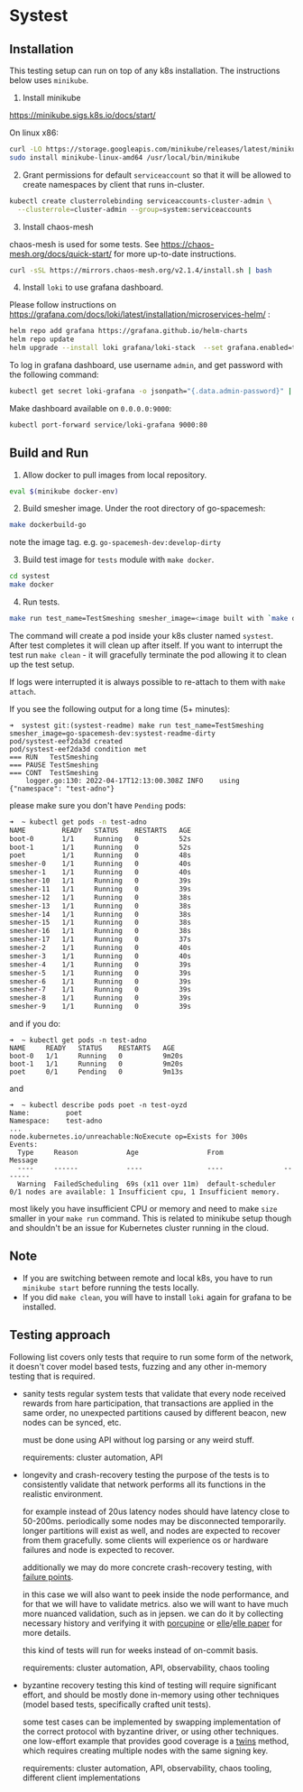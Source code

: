 Systest
===

Installation
---

This testing setup can run on top of any k8s installation. The instructions below uses `minikube`.

1. Install minikube

https://minikube.sigs.k8s.io/docs/start/

On linux x86:

```bash
curl -LO https://storage.googleapis.com/minikube/releases/latest/minikube-linux-amd64
sudo install minikube-linux-amd64 /usr/local/bin/minikube
```

2. Grant permissions for default `serviceaccount` so that it will be allowed to create namespaces by client that runs in-cluster.

```bash
kubectl create clusterrolebinding serviceaccounts-cluster-admin \
  --clusterrole=cluster-admin --group=system:serviceaccounts
```

3. Install chaos-mesh

chaos-mesh is used for some tests. See https://chaos-mesh.org/docs/quick-start/ for more up-to-date instructions.

```bash
curl -sSL https://mirrors.chaos-mesh.org/v2.1.4/install.sh | bash
```

4. Install `loki` to use grafana dashboard.

Please follow instructions on https://grafana.com/docs/loki/latest/installation/microservices-helm/ :

```bash
helm repo add grafana https://grafana.github.io/helm-charts
helm repo update
helm upgrade --install loki grafana/loki-stack  --set grafana.enabled=true,prometheus.enabled=true,prometheus.alertmanager.persistentVolume.enabled=false,prometheus.server.persistentVolume.enabled=false,loki.persistence.enabled=true,loki.persistence.storageClassName=standard,loki.persistence.size=20Gi
```

To log in grafana dashboard, use username `admin`, and get password with the following command:

```bash
kubectl get secret loki-grafana -o jsonpath="{.data.admin-password}" | base64 --decode ; echo
```

Make dashboard available on `0.0.0.0:9000`:

```bash
kubectl port-forward service/loki-grafana 9000:80
```

Build and Run
---

1. Allow docker to pull images from local repository.
```bash
eval $(minikube docker-env)
````

2. Build smesher image. Under the root directory of go-spacemesh:
```bash
make dockerbuild-go
```
note the image tag. e.g. `go-spacemesh-dev:develop-dirty`

3. Build test image for `tests` module with `make docker`.
```bash
cd systest
make docker
```

4. Run tests.
```bash
make run test_name=TestSmeshing smesher_image=<image built with `make dockerbuild-go`> e.g. `smesher_image=go-spacemesh-dev:develop-dirty`
```

The command will create a pod inside your k8s cluster named `systest`. After test completes it will clean up after
itself. If you want to interrupt the test run `make clean` - it will gracefully terminate the pod allowing it to clean up the test setup.

If logs were interrupted it is always possible to re-attach to them with `make attach`.

If you see the following output for a long time (5+ minutes):
```
➜  systest git:(systest-readme) make run test_name=TestSmeshing smesher_image=go-spacemesh-dev:systest-readme-dirty
pod/systest-eef2da3d created
pod/systest-eef2da3d condition met
=== RUN   TestSmeshing
=== PAUSE TestSmeshing
=== CONT  TestSmeshing
    logger.go:130: 2022-04-17T12:13:00.308Z	INFO	using	{"namespace": "test-adno"}
```
please make sure you don't have `Pending` pods:
```bash
➜  ~ kubectl get pods -n test-adno
NAME         READY   STATUS    RESTARTS   AGE
boot-0       1/1     Running   0          52s
boot-1       1/1     Running   0          52s
poet         1/1     Running   0          48s
smesher-0    1/1     Running   0          40s
smesher-1    1/1     Running   0          40s
smesher-10   1/1     Running   0          39s
smesher-11   1/1     Running   0          39s
smesher-12   1/1     Running   0          38s
smesher-13   1/1     Running   0          38s
smesher-14   1/1     Running   0          38s
smesher-15   1/1     Running   0          38s
smesher-16   1/1     Running   0          38s
smesher-17   1/1     Running   0          37s
smesher-2    1/1     Running   0          40s
smesher-3    1/1     Running   0          40s
smesher-4    1/1     Running   0          39s
smesher-5    1/1     Running   0          39s
smesher-6    1/1     Running   0          39s
smesher-7    1/1     Running   0          39s
smesher-8    1/1     Running   0          39s
smesher-9    1/1     Running   0          39s
```
and if you do:
```
➜  ~ kubectl get pods -n test-adno
NAME     READY   STATUS    RESTARTS   AGE
boot-0   1/1     Running   0          9m20s
boot-1   1/1     Running   0          9m20s
poet     0/1     Pending   0          9m13s
```
and
```
➜  ~ kubectl describe pods poet -n test-oyzd
Name:         poet
Namespace:    test-adno
...
node.kubernetes.io/unreachable:NoExecute op=Exists for 300s
Events:
  Type     Reason            Age                 From               Message
  ----     ------            ----                ----               -------
  Warning  FailedScheduling  69s (x11 over 11m)  default-scheduler  0/1 nodes are available: 1 Insufficient cpu, 1 Insufficient memory.
```
most likely you have insufficient CPU or memory and need to make `size` smaller in your `make run` command.
This is related to minikube setup though and shouldn't be an issue for Kubernetes cluster running in the cloud.

Note
---
* If you are switching between remote and local k8s, you have to run `minikube start` before running the tests locally.
* If you did `make clean`, you will have to install `loki` again for grafana to be installed.

Testing approach
---

Following list covers only tests that require to run some form of the network, it doesn't cover model based tests, fuzzing and any other in-memory testing that is required.

- sanity tests
  regular system tests that validate that every node received rewards from hare participation, that transactions are applied in the same order, no unexpected partitions caused by different beacon, new nodes can be synced, etc.

  must be done using API without log parsing or any weird stuff.

  requirements: cluster automation, API 

- longevity and crash-recovery testing
  the purpose of the tests is to consistently validate that network performs all its functions in the realistic environment.

  for example instead of 20us latency nodes should have latency close to 50-200ms. periodically some nodes may be disconnected temporarily. longer partitions will exist as well, and nodes are expected to recover from them gracefully. some clients will experience os or hardware failures and node is expected to recover.

  additionally we may do more concrete crash-recovery testing, with [failure points](https://github.com/pingcap/failpoint). 

  in this case we will also want to peek inside the node performance, and for that we will have to validate metrics. also we will want to have much more nuanced validation, such as in jepsen. we can do it by collecting necessary history and verifying it with [porcupine](https://github.com/anishathalye/porcupine) or [elle](https://github.com/pingcap/tipocket/tree/master/pkg/elle)/[elle paper](https://raw.githubusercontent.com/jepsen-io/elle/master/paper/elle.pdf) for more details.  

  this kind of tests will run for weeks instead of on-commit basis.

  requirements: cluster automation, API, observability, chaos tooling

- byzantine recovery testing 
  this kind of testing will require significant effort, and should be mostly done in-memory using other techniques (model based tests, specifically crafted unit tests).

  some test cases can be implemented by swapping implementation of the correct protocol with byzantine driver, or using other techniques. one low-effort example that provides good coverage is a [twins](https://arxiv.org/abs/2004.10617) method, which requires creating multiple nodes with the same signing key.

  requirements: cluster automation, API, observability, chaos tooling, different client implementations  
